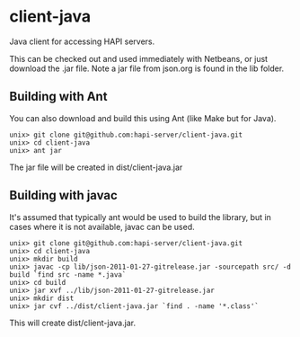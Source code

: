 # client-java
Java client for accessing HAPI servers.

This can be checked out and used immediately with Netbeans, or just download 
the .jar file.  Note a jar file from json.org is found in the lib folder.

## Building with Ant
You can also download and build this using Ant (like Make but for Java).  

~~~~~
unix> git clone git@github.com:hapi-server/client-java.git
unix> cd client-java
unix> ant jar
~~~~~

The jar file will be created in dist/client-java.jar

## Building with javac
It's assumed that typically ant would be used to build the library, but in cases where it is not available, javac can be used.
~~~~~
unix> git clone git@github.com:hapi-server/client-java.git
unix> cd client-java
unix> mkdir build
unix> javac -cp lib/json-2011-01-27-gitrelease.jar -sourcepath src/ -d build `find src -name *.java`
unix> cd build
unix> jar xvf ../lib/json-2011-01-27-gitrelease.jar
unix> mkdir dist
unix> jar cvf ../dist/client-java.jar `find . -name '*.class'`
~~~~~
This will create dist/client-java.jar.
